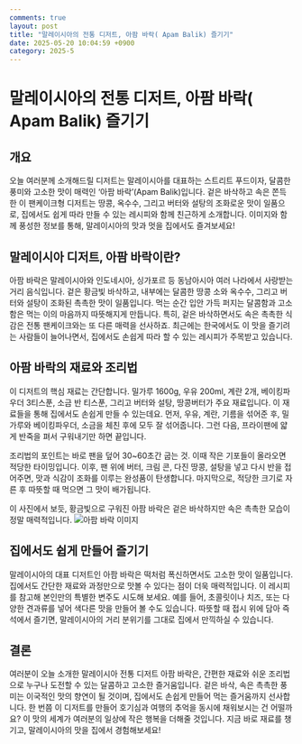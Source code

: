 ```yaml
---
comments: true
layout: post
title: "말레이시아의 전통 디저트, 아팜 바락( Apam Balik) 즐기기"
date: 2025-05-20 10:04:59 +0900
category: 2025-5
---
```


# 말레이시아의 전통 디저트, 아팜 바락( Apam Balik) 즐기기

## 개요
오늘 여러분께 소개해드릴 디저트는 말레이시아를 대표하는 스트리트 푸드이자, 달콤한 풍미와 고소한 맛이 매력인 ‘아팜 바락’(Apam Balik)입니다. 겉은 바삭하고 속은 쫀득한 이 팬케이크형 디저트는 땅콩, 옥수수, 그리고 버터와 설탕의 조화로운 맛이 일품으로, 집에서도 쉽게 따라 만들 수 있는 레시피와 함께 친근하게 소개합니다. 이미지와 함께 풍성한 정보를 통해, 말레이시아의 맛과 멋을 집에서도 즐겨보세요!

## 말레이시아 디저트, 아팜 바락이란?
아팜 바락은 말레이시아와 인도네시아, 싱가포르 등 동남아시아 여러 나라에서 사랑받는 거리 음식입니다. 겉은 황금빛 바삭하고, 내부에는 달콤한 땅콩 소와 옥수수, 그리고 버터와 설탕이 조화된 촉촉한 맛이 일품입니다. 먹는 순간 입안 가득 퍼지는 달콤함과 고소함은 먹는 이의 마음까지 따뜻해지게 만듭니다. 특히, 겉은 바삭하면서도 속은 촉촉한 식감은 전통 팬케이크와는 또 다른 매력을 선사하죠. 최근에는 한국에서도 이 맛을 즐기려는 사람들이 늘어나면서, 집에서도 손쉽게 따라 할 수 있는 레시피가 주목받고 있습니다.

## 아팜 바락의 재료와 조리법
이 디저트의 핵심 재료는 간단합니다. 밀가루 1600g, 우유 200ml, 계란 2개, 베이킹파우더 3티스푼, 소금 반 티스푼, 그리고 버터와 설탕, 땅콩버터가 주요 재료입니다. 이 재료들을 통해 집에서도 손쉽게 만들 수 있는데요. 먼저, 우유, 계란, 기름을 섞어준 후, 밀가루와 베이킹파우더, 소금을 체친 후에 모두 잘 섞어줍니다. 그런 다음, 프라이팬에 얇게 반죽을 펴서 구워내기만 하면 끝입니다.

조리법의 포인트는 바로 팬을 덮어 30~60초간 굽는 것. 이때 작은 기포들이 올라오면 적당한 타이밍입니다. 이후, 팬 위에 버터, 크림 콘, 다진 땅콩, 설탕을 넣고 다시 반을 접어주면, 맛과 식감이 조화를 이루는 완성품이 탄생합니다. 마지막으로, 적당한 크기로 자른 후 따뜻할 때 먹으면 그 맛이 배가됩니다.

이 사진에서 보듯, 황금빛으로 구워진 아팜 바락은 겉은 바삭하지만 속은 촉촉한 모습이 정말 매력적입니다.
![아팜 바락 이미지](https://www.themealdb.com/images/media/meals/adxcbq1619787919.jpg)

## 집에서도 쉽게 만들어 즐기기
말레이시아의 대표 디저트인 아팜 바락은 떡처럼 폭신하면서도 고소한 맛이 일품입니다. 집에서도 간단한 재료와 과정만으로 맛볼 수 있다는 점이 더욱 매력적입니다. 이 레시피를 참고해 본인만의 특별한 변주도 시도해 보세요. 예를 들어, 초콜릿이나 치즈, 또는 다양한 견과류를 넣어 색다른 맛을 만들어 볼 수도 있습니다. 따뜻할 때 접시 위에 담아 즉석에서 즐기면, 말레이시아의 거리 분위기를 그대로 집에서 만끽하실 수 있습니다.

## 결론
여러분이 오늘 소개한 말레이시아 전통 디저트 아팜 바락은, 간편한 재료와 쉬운 조리법으로 누구나 도전할 수 있는 달콤하고 고소한 즐거움입니다. 겉은 바삭, 속은 촉촉한 풍미는 이국적인 맛의 향연이 될 것이며, 집에서도 손쉽게 만들어 먹는 즐거움까지 선사합니다. 한 번쯤 이 디저트를 만들어 호기심과 여행의 추억을 동시에 채워보시는 건 어떨까요? 이 맛의 세계가 여러분의 일상에 작은 행복을 더해줄 것입니다. 지금 바로 재료를 챙기고, 말레이시아의 맛을 집에서 경험해보세요!